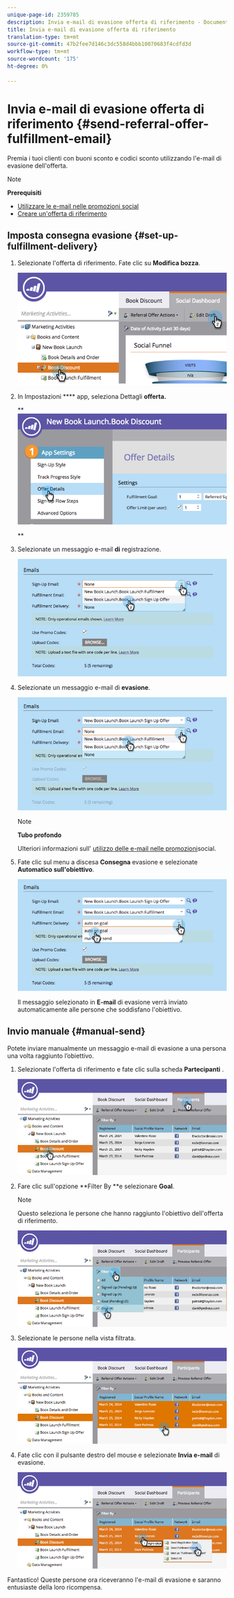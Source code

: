 ```yaml
---
unique-page-id: 2359785
description: Invia e-mail di evasione offerta di riferimento - Documenti Marketo - Documentazione prodotto
title: Invia e-mail di evasione offerta di riferimento
translation-type: tm+mt
source-git-commit: 47b2fee7d146c3dc558d4bbb10070683f4cdfd3d
workflow-type: tm+mt
source-wordcount: '175'
ht-degree: 0%

---
```



# Invia e-mail di evasione offerta di riferimento {#send-referral-offer-fulfillment-email}

Premia i tuoi clienti con buoni sconto e codici sconto utilizzando l&#39;e-mail di evasione dell&#39;offerta.

>[!NOTE]
>
>**Prerequisiti**
>
>* [Utilizzare le e-mail nelle promozioni social](../../../../product-docs/demand-generation/social/social-functions/use-emails-in-social-promotions.md)
>* [Creare un&#39;offerta di riferimento](create-a-referral-offer.md)

>



## Imposta consegna evasione {#set-up-fulfillment-delivery}

1. Selezionate l&#39;offerta di riferimento. Fate clic su **Modifica bozza**.

   ![](assets/image2015-4-20-16-3a3-3a14.png)

1. In Impostazioni **** app, seleziona Dettagli **offerta.**

   ** ![](assets/image2015-4-23-12-3a53-3a16.png)

   **

1. Selezionate un messaggio e-mail **di** registrazione.

   ![](assets/image2015-4-23-12-3a58-3a52.png)

1. Selezionate un messaggio e-mail di **evasione**.

   ![](assets/image2015-4-23-13-3a4-3a40.png)

   >[!NOTE]
   >
   >**Tubo profondo**
   >
   >
   >Ulteriori informazioni sull&#39; [utilizzo delle e-mail nelle promozioni](../../../../product-docs/demand-generation/social/social-functions/use-emails-in-social-promotions.md)social.

1. Fate clic sul menu a discesa **Consegna** evasione e selezionate **Automatico sull&#39;obiettivo**.

   ![](assets/image2015-4-23-13-3a13-3a33.png)

   Il messaggio selezionato in **E-mail** di evasione verrà inviato automaticamente alle persone che soddisfano l&#39;obiettivo.

## Invio manuale {#manual-send}

Potete inviare manualmente un messaggio e-mail di evasione a una persona una volta raggiunto l’obiettivo.

1. Selezionate l&#39;offerta di riferimento e fate clic sulla scheda **Partecipanti** .

   ![](assets/image2015-4-20-15-3a37-3a14.png)

1. Fare clic sull&#39;opzione **Filter By **e selezionare **Goal**.

   >[!NOTE]
   >
   >Questo seleziona le persone che hanno raggiunto l&#39;obiettivo dell&#39;offerta di riferimento.

   ![](assets/image2015-4-20-15-3a59-3a11.png)

1. Selezionate le persone nella vista filtrata.

   ![](assets/2015-04-23-13-08-53.png)

1. Fate clic con il pulsante destro del mouse e selezionate **Invia e-mail** di evasione.

   ![](assets/2015-04-20-15-54-13.png)

Fantastico! Queste persone ora riceveranno l&#39;e-mail di evasione e saranno entusiaste della loro ricompensa.
